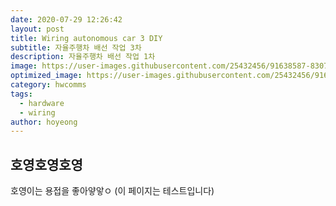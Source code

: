 ```yaml
---
date: 2020-07-29 12:26:42
layout: post
title: Wiring autonomous car 3 DIY
subtitle: 자율주행차 배선 작업 3차
description: 자율주행차 배선 작업 1차
image: https://user-images.githubusercontent.com/25432456/91638587-8307e180-ea4b-11ea-8ba5-a6635b5dd1eb.jpeg
optimized_image: https://user-images.githubusercontent.com/25432456/91638587-8307e180-ea4b-11ea-8ba5-a6635b5dd1eb.jpeg
category: hwcomms
tags:
  - hardware
  - wiring
author: hoyeong
---
```


## 호영호영호영

호영이는 용접을 좋아얗앟ㅇ (이 페이지는 테스트입니다)
